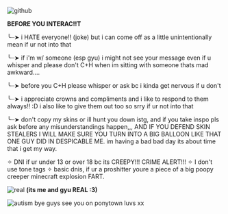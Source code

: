 ![github](https://github.com/nastyoldhorse/nastyoldhorse/assets/155399375/ad1ff8c1-febe-4aa9-bfae-5517d794c044)

**BEFORE YOU INTERAC!!T**

╰┈➤ i HATE everyone!! (joke) but i can come off as a little unintentionally mean if ur not into that

╰┈➤ if i'm w/ someone (esp gyu) i might not see your message even if u whisper and please don't C+H when im sitting with someone thats mad awkward....

╰┈➤ before you C+H please whisper or ask bc i kinda get nervous if u don't

╰┈➤ i appreciate crowns and compliments and i like to respond to them always!! :D i also like to give them out too so srry if ur not into that

╰┈➤ don't copy my skins or ill hunt you down istg, and if you take inspo pls ask before any misunderstandings happen,,, AND IF YOU DEFEND SKIN STEALERS I WILL MAKE SURE YOU TURN INTO A BIG BALLOON LIKE THAT ONE GUY DID IN DESPICABLE ME. im having a bad bad day its about time that i get my way.

✧ DNI if ur under 13 or over 18 bc its CREEPY!!! CRIME ALERT!!!
✧ I don't use tone tags
✧ basic dnis, if ur a proshitter youre a piece of a big poopy creeper minecraft explosion FART.

  ![real](https://github.com/nastyoldhorse/nastyoldhorse/assets/155399375/e8d32cc0-27a5-4618-8550-cf83c46089c7)
**(its me and gyu REAL :3)**

![autism](https://github.com/nastyoldhorse/nastyoldhorse/assets/155399375/f7d98364-4c12-4398-8e78-7f26d43c7b8e)
bye guys see you on ponytown luvs xx
